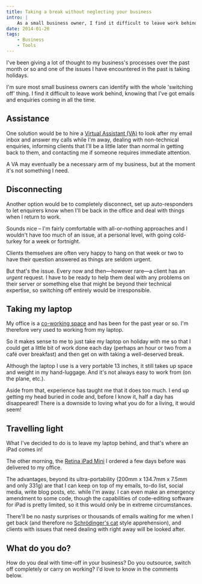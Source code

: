 ```yaml
---
title: Taking a break without neglecting your business
intro: |
    As a small business owner, I find it difficult to leave work behind and here's how I've tacked the problem…
date: 2014-01-20
tags:
    - Business
    - Tools
---
```


I've been giving a lot of thought to my business's processes over the past month or so and one of the issues I have encountered in the past is taking holidays.

I'm sure most small business owners can identify with the whole 'switching off' thing. I find it difficult to leave work behind, knowing that I've got emails and enquiries coming in all the time.


## Assistance

One solution would be to hire a [Virtual Assistant (VA)](https://en.wikipedia.org/wiki/Virtual_assistant) to look after my email inbox and answer my calls while I'm away, dealing with non-technical enquiries, informing clients that I'll be a little later than normal in getting back to them, and contacting me if someone requires immediate attention.

A VA may eventually be a necessary arm of my business, but at the moment it's not something I need.


## Disconnecting

Another option would be to completely disconnect, set up auto-responders to let enquirers know when I'll be back in the office and deal with things when I return to work.

Sounds nice – I'm fairly comfortable with all-or-nothing approaches and I wouldn't have too much of an issue, at a personal level, with going cold-turkey for a week or fortnight.

Clients themselves are often very happy to hang on that week or two to have their question answered as things are seldom urgent.

But that's the issue. Every now and then—however rare—a client has an _urgent_ request. I have to be ready to help them deal with any problems on their server or something else that might be beyond their technical expertise, so switching off entirely would be irresponsible.


## Taking my laptop

My office is a [co-working space](/blog/my-introduction-to-co-working) and has been for the past year or so. I'm therefore very used to working from my laptop.

So it makes sense to me to just take my laptop on holiday with me so that I could get a little bit of work done each day (perhaps an hour or two from a café over breakfast) and then get on with taking a well-deserved break.

Although the laptop I use is a very portable 13 inches, it still takes up space and weight in my hand-luggage. And it's not always easy to work from (on the plane, etc.).

Aside from that, experience has taught me that it does too much. I end up getting my head buried in code and, before I know it, half a day has disappeared! There is a downside to loving what you do for a living, it would seem!


## Travelling light

What I've decided to do is to leave my laptop behind, and that's where an iPad comes in!

The other morning, the [Retina iPad Mini](https://www.apple.com/ipad-mini/) I ordered a few days before was delivered to my office.

The advantages, beyond its ultra-portability (200mm x 134.7mm x 7.5mm and only 331g) are that I can keep on top of my emails, to-do list, social media, write blog posts, etc. while I'm away. I can even make an emergency amendment to some code, though the capabilities of code-editing software for iPad is pretty limited, so it this would only be in extreme circumstances.

There'll be no nasty surprises or thousands of emails waiting for me when I get back (and therefore no [Schrödinger's cat](https://en.wikipedia.org/wiki/Schr%C3%B6dinger's_cat) style apprehension), and clients with issues that need dealing with right away will be looked after.


## What do you do?

How do you deal with time-off in your business? Do you outsource, switch off completely or carry on working? I'd love to know in the comments below.
